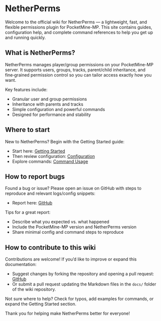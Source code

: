 # NetherPerms

Welcome to the official wiki for NetherPerms — a lightweight, fast, and flexible permissions plugin for PocketMine-MP. This site contains guides, configuration help, and complete command references to help you get up and running quickly.

## What is NetherPerms?

NetherPerms manages player/group permissions on your PocketMine-MP server. It supports users, groups, tracks, parent/child inheritance, and fine‑grained permission control so you can tailor access exactly how you want.

Key features include:

- Granular user and group permissions
- Inheritance with parents and tracks
- Simple configuration and powerful commands
- Designed for performance and stability

## Where to start

New to NetherPerms? Begin with the Getting Started guide:

- Start here: [Getting Started](getting-started.md)
- Then review configuration: [Configuration](configuration.md)
- Explore commands: [Command Usage](command-usage/index.md)

## How to report bugs

Found a bug or issue? Please open an issue on GitHub with steps to reproduce and relevant logs/config snippets:

- Report here: [GitHub](https://github.com/NetherByte233/NetherPerms/issues)

Tips for a great report:
- Describe what you expected vs. what happened
- Include the PocketMine-MP version and NetherPerms version
- Share minimal config and command steps to reproduce

## How to contribute to this wiki

Contributions are welcome! If you’d like to improve or expand this documentation:

- Suggest changes by forking the repository and opening a pull request: [GitHub](https://github.com/NetherByte233/NetherPerms/tree/wiki)
- Or submit a pull request updating the Markdown files in the `docs/` folder of the wiki repository.

Not sure where to help? Check for typos, add examples for commands, or expand the Getting Started section.

Thank you for helping make NetherPerms better for everyone!
